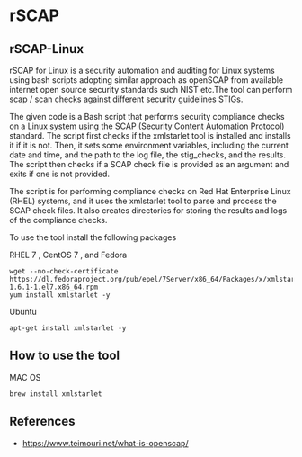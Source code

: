 # rSCAP


## rSCAP-Linux

rSCAP for Linux is a security automation and auditing for Linux systems using bash scripts adopting similar approach as openSCAP from available  internet  open source security standards such NIST etc.The tool can perform scap / scan checks against different security guidelines STIGs.

The given code is a Bash script that performs security compliance checks on a Linux system using the SCAP (Security Content Automation Protocol) standard. The script first checks if the xmlstarlet tool is installed and installs it if it is not. Then, it sets some environment variables, including the current date and time, and the path to the log file, the stig_checks, and the results. The script then checks if a SCAP check file is provided as an argument and exits if one is not provided.

The script is for performing compliance checks on Red Hat Enterprise Linux (RHEL) systems, and it uses the xmlstarlet tool to parse and process the SCAP check files. It also creates directories for storing the results and logs of the compliance checks.

To use the tool install the following packages

RHEL 7 , CentOS 7 , and Fedora 

```
wget --no-check-certificate https://dl.fedoraproject.org/pub/epel/7Server/x86_64/Packages/x/xmlstarlet-1.6.1-1.el7.x86_64.rpm
yum install xmlstarlet -y

```

Ubuntu 

```
apt-get install xmlstarlet -y

```
## How to use the tool


MAC OS



```
brew install xmlstarlet 

```
## References


* https://www.teimouri.net/what-is-openscap/
